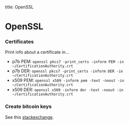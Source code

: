 title: OpenSSL


# **OpenSSL**


### **Certificates**

Print info about a certificate in...

* p7b PEM: `openssl pkcs7 -print_certs -inform PEM -in ~/CertificationAuthority.crt`
* p7b DER: `openssl pkcs7 -print_certs -inform DER -in ~/CertificationAuthority.crt`
* x509 PEM: `openssl x509 -inform pem -text -noout -in ~/CertificationAuthority.crt`
* x509 DER: `openssl x509 -inform der -text -noout -in ~/CertificationAuthority.crt`

### **Create bitcoin keys**

See this [stackexchange](https://bitcoin.stackexchange.com/questions/59644/how-do-these-openssl-commands-create-a-bitcoin-private-key-from-a-ecdsa-keypair).
